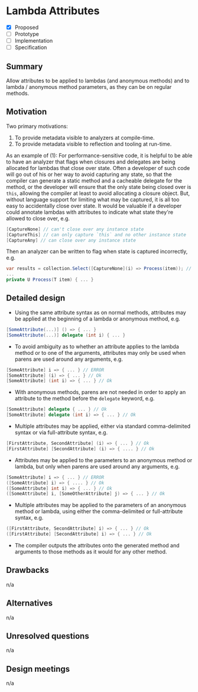 # Lambda Attributes

* [x] Proposed
* [ ] Prototype
* [ ] Implementation
* [ ] Specification

## Summary
[summary]: #summary

Allow attributes to be applied to lambdas (and anonymous methods) and to lambda / anonymous method parameters, as they can be on regular methods.

## Motivation
[motivation]: #motivation

Two primary motivations:
1. To provide metadata visible to analyzers at compile-time.
2. To provide metadata visible to reflection and tooling at run-time.

As an example of (1):
For performance-sensitive code, it is helpful to be able to have an analyzer that flags when closures and delegates are being allocated for lambdas that close over state.  Often a developer of such code will go out of his or her way to avoid capturing any state, so that the compiler can generate a static method and a cacheable delegate for the method, or the developer will ensure that the only state being closed over is `this`, allowing the compiler at least to avoid allocating a closure object.  But, without language support for limiting what may be captured, it is all too easy to accidentally close over state.  It would be valuable if a developer could annotate lambdas with attributes to indicate what state they're allowed to close over, e.g.
```C#
[CaptureNone] // can't close over any instance state
[CaptureThis] // can only capture `this` and no other instance state
[CaptureAny] // can close over any instance state
```
Then an analyzer can be written to flag when state is captured incorrectly, e.g.
```C#
var results = collection.Select([CaptureNone](i) => Process(item)); // Analyzer error: [CaptureNone] lambdas captures `this`
...
private U Process(T item) { ... }
```

## Detailed design
[design]: #detailed-design

- Using the same attribute syntax as on normal methods, attributes may be applied at the beginning of a lambda or anonymous method, e.g.

```C#
[SomeAttribute(...)] () => { ... }
[SomeAttribute(...)] delegate (int i) { ... }
```

- To avoid ambiguity as to whether an attribute applies to the lambda method or to one of the arguments, attributes may only be used when parens are used around any arguments, e.g.

```C#
[SomeAttribute] i => { ... } // ERROR
[SomeAttribute] (i) => { ... } // Ok
[SomeAttribute] (int i) => { ... } // Ok
```

- With anonymous methods, parens are not needed in order to apply an attribute to the method before the `delegate` keyword, e.g.

```C#
[SomeAttribute] delegate { ... } // Ok
[SomeAttribute] delegate (int i) => { ... } // Ok
```

- Multiple attributes may be applied, either via standard comma-delimited syntax or via full-attribute syntax, e.g.

```C#
[FirstAttribute, SecondAttribute] (i) => { ... } // Ok
[FirstAttribute] [SecondAttribute] (i) => { .... } // Ok
```

- Attributes may be applied to the parameters to an anonymous method or lambda, but only when parens are used around any arguments, e.g.

```C#
[SomeAttribute] i => { ... } // ERROR
([SomeAttribute] i) => { .... } // Ok
([SomeAttribute] int i) => { ... } // Ok
([SomeAttribute] i, [SomeOtherAttribute] j) => { ... } // Ok
```

- Multiple attributes may be applied to the parameters of an anonymous method or lambda, using either the comma-delimited or full-attribute syntax, e.g.

```C#
([FirstAttribute, SecondAttribute] i) => { ... } // Ok
([FirstAttribute] [SecondAttribute] i) => { ... } // Ok
```

- The compiler outputs the attributes onto the generated method and arguments to those methods as it would for any other method.

## Drawbacks
[drawbacks]: #drawbacks

n/a

## Alternatives
[alternatives]: #alternatives

n/a

## Unresolved questions
[unresolved]: #unresolved-questions

n/a

## Design meetings

n/a
